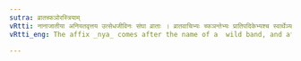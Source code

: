 ```yaml
---
sutra: व्रातच्फञोरस्त्रियाम्
vRtti: नानाजातीया अनियतवृत्तय उत्सेधजीविनः संघा व्राताः । व्रातवाचिभ्यः च्फञन्तेभ्यः प्रातिपदिकेभ्यश्च स्वार्थेञ्यः प्रत्ययो भवत्यस्त्रियाम् ॥
vRtti_eng: The affix _nya_ comes after the name of a  wild band, and after a word ending in _chphan_ (+- आयन (IV. 1. 98)), without change of sense; but not in the feminine.

---
```

